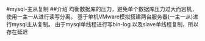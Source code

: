 #mysql-主从复制
##介绍
均衡数据库的压力，避免单个数据库压力过大而宕机，使用一主一从进行读写分离。
基于单机VMware模拟搭建两台服务器(一主一从)进行mysql主从复制。
由于mysql单线程进行写bin-log 以及slave单线程复制，所以存在延迟


